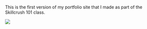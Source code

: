 This is the first version of my portfolio site that I made as part of the Skillcrush 101 class.

![](https://github.com/tenshiemi/portfolio-original/blob/master/original-site.png)
